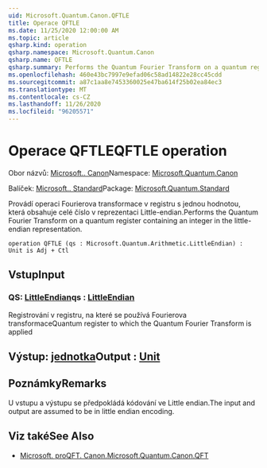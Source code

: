 ```yaml
---
uid: Microsoft.Quantum.Canon.QFTLE
title: Operace QFTLE
ms.date: 11/25/2020 12:00:00 AM
ms.topic: article
qsharp.kind: operation
qsharp.namespace: Microsoft.Quantum.Canon
qsharp.name: QFTLE
qsharp.summary: Performs the Quantum Fourier Transform on a quantum register containing an integer in the little-endian representation.
ms.openlocfilehash: 460e43bc7997e9efad06c58ad14822e28cc45cdd
ms.sourcegitcommit: a87c1aa8e7453360025e47ba614f25b02ea84ec3
ms.translationtype: MT
ms.contentlocale: cs-CZ
ms.lasthandoff: 11/26/2020
ms.locfileid: "96205571"
---
```

# <a name="qftle-operation"></a><span data-ttu-id="e7a2c-102">Operace QFTLE</span><span class="sxs-lookup"><span data-stu-id="e7a2c-102">QFTLE operation</span></span>

<span data-ttu-id="e7a2c-103">Obor názvů: [Microsoft.. Canon](xref:Microsoft.Quantum.Canon)</span><span class="sxs-lookup"><span data-stu-id="e7a2c-103">Namespace: [Microsoft.Quantum.Canon](xref:Microsoft.Quantum.Canon)</span></span>

<span data-ttu-id="e7a2c-104">Balíček: [Microsoft.. Standard](https://nuget.org/packages/Microsoft.Quantum.Standard)</span><span class="sxs-lookup"><span data-stu-id="e7a2c-104">Package: [Microsoft.Quantum.Standard](https://nuget.org/packages/Microsoft.Quantum.Standard)</span></span>


<span data-ttu-id="e7a2c-105">Provádí operaci Fourierova transformace v registru s jednou hodnotou, která obsahuje celé číslo v reprezentaci Little-endian.</span><span class="sxs-lookup"><span data-stu-id="e7a2c-105">Performs the Quantum Fourier Transform on a quantum register containing an integer in the little-endian representation.</span></span>

```qsharp
operation QFTLE (qs : Microsoft.Quantum.Arithmetic.LittleEndian) : Unit is Adj + Ctl
```


## <a name="input"></a><span data-ttu-id="e7a2c-106">Vstup</span><span class="sxs-lookup"><span data-stu-id="e7a2c-106">Input</span></span>

### <a name="qs--littleendian"></a><span data-ttu-id="e7a2c-107">QS: [LittleEndian](xref:Microsoft.Quantum.Arithmetic.LittleEndian)</span><span class="sxs-lookup"><span data-stu-id="e7a2c-107">qs : [LittleEndian](xref:Microsoft.Quantum.Arithmetic.LittleEndian)</span></span>

<span data-ttu-id="e7a2c-108">Registrování v registru, na které se používá Fourierova transformace</span><span class="sxs-lookup"><span data-stu-id="e7a2c-108">Quantum register to which the Quantum Fourier Transform is applied</span></span>



## <a name="output--unit"></a><span data-ttu-id="e7a2c-109">Výstup: [jednotka](xref:microsoft.quantum.lang-ref.unit)</span><span class="sxs-lookup"><span data-stu-id="e7a2c-109">Output : [Unit](xref:microsoft.quantum.lang-ref.unit)</span></span>



## <a name="remarks"></a><span data-ttu-id="e7a2c-110">Poznámky</span><span class="sxs-lookup"><span data-stu-id="e7a2c-110">Remarks</span></span>

<span data-ttu-id="e7a2c-111">U vstupu a výstupu se předpokládá kódování ve Little endian.</span><span class="sxs-lookup"><span data-stu-id="e7a2c-111">The input and output are assumed to be in little endian encoding.</span></span>

## <a name="see-also"></a><span data-ttu-id="e7a2c-112">Viz také</span><span class="sxs-lookup"><span data-stu-id="e7a2c-112">See Also</span></span>

- [<span data-ttu-id="e7a2c-113">Microsoft. proQFT. Canon.</span><span class="sxs-lookup"><span data-stu-id="e7a2c-113">Microsoft.Quantum.Canon.QFT</span></span>](xref:Microsoft.Quantum.Canon.QFT)